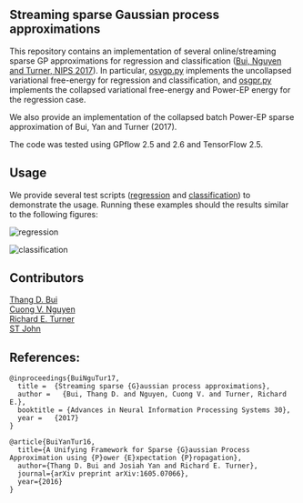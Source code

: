 ## Streaming sparse Gaussian process approximations

This repository contains an implementation of several online/streaming sparse GP approximations for regression and classification ([Bui, Nguyen and Turner, NIPS 2017](https://proceedings.neurips.cc/paper/2017/hash/f31b20466ae89669f9741e047487eb37-Abstract.html)). In particular, [osvgp.py](code/osvgpc.py) implements the uncollapsed variational free-energy for regression and classification, and [osgpr.py](code/osgpr.py) implements the collapsed variational free-energy and Power-EP energy for the regression case.

We also provide an implementation of the collapsed batch Power-EP sparse approximation of Bui, Yan and Turner (2017).

The code was tested using GPflow 2.5 and 2.6 and TensorFlow 2.5.

## Usage

We provide several test scripts ([regression](code/run_reg_toy.py) and [classification](code/run_cla_toy.py)) to demonstrate the usage. Running these examples should the results similar to the following figures:

![regression](tmp/reg_VFE_M_10_iid_False.png)

![classification](tmp/cla_VFE_M_30_iid_False.png)

## Contributors

[Thang D. Bui](https://thangbui.github.io/)\
[Cuong V. Nguyen](https://nvcuong.github.io/)\
[Richard E. Turner](http://learning.eng.cam.ac.uk/Public/Turner/WebHome)\
[ST John](https://github.com/st--/)

## References: 

```
@inproceedings{BuiNguTur17,
  title =  {Streaming sparse {G}aussian process approximations},
  author =   {Bui, Thang D. and Nguyen, Cuong V. and Turner, Richard E.},
  booktitle = {Advances in Neural Information Processing Systems 30},
  year =   {2017}
}

@article{BuiYanTur16,
  title={A Unifying Framework for Sparse {G}aussian Process Approximation using {P}ower {E}xpectation {P}ropagation},
  author={Thang D. Bui and Josiah Yan and Richard E. Turner},
  journal={arXiv preprint arXiv:1605.07066},
  year={2016}
}
```
